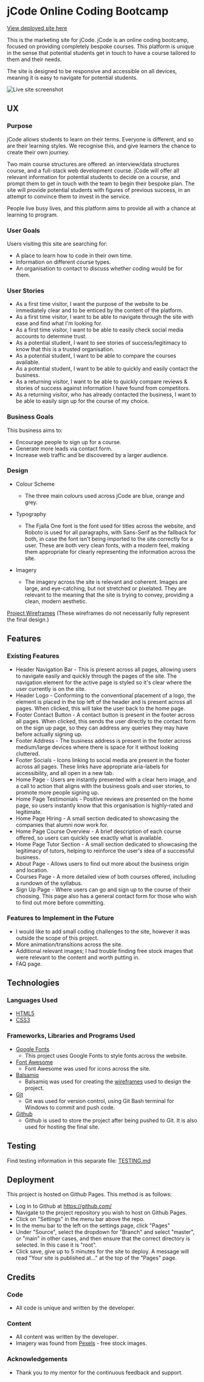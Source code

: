 # jCode Online Coding Bootcamp

[View deployed site here](https://jacobshortall.github.io/jcode-bootcamp/index.html)

This is the marketing site for jCode. jCode is an online coding bootcamp, focused on providing completely bespoke courses. This platform is unique in the sense that potential students get in touch to have a course tailored to them and their needs.

The site is designed to be responsive and accessible on all devices, meaning it is easy to navigate for potential students.

![Live site screenshot](screenshots/live_site_screenshot.JPG)

## UX

### Purpose

jCode allows students to learn on their terms. Everyone is different, and so are their learning styles. We recognise this, and give learners the chance to create their own journey. 

Two main course structures are offered: an interview/data structures course, and a full-stack web development course. jCode will offer all relevant information for potential students to decide on a course, and prompt them to get in touch with the team to begin their bespoke plan. The site will provide potential students with figures of previous success, in an attempt to convince them to invest in the service.

People live busy lives, and this platform aims to provide all with a chance at learning to program.

### User Goals

Users visiting this site are searching for:
* A place to learn how to code in their own time.
* Information on different course types.
* An organisation to contact to discuss whether coding would be for them.

### User Stories
    
* As a first time visitor, I want the purpose of the website to be immediately clear and to be enticed by the content of the platform.
* As a first time visitor, I want to be able to navigate through the site with ease and find what I'm looking for.
* As a first time visitor, I want to be able to easily check social media accounts to determine trust.
* As a potential student, I want to see stories of success/legitimacy to know that this is a trusted organisation.
* As a potential student, I want to be able to compare the courses available.
* As a potential student, I want to be able to quickly and easily contact the business.
* As a returning visitor, I want to be able to quickly compare reviews & stories of success against information I have found from competitors.
* As a returning visitor, who has already contacted the business, I want to be able to easily sign up for the course of my choice.

### Business Goals

This business aims to:
* Encourage people to sign up for a course.
* Generate more leads via contact form.
* Increase web traffic and be discovered by a larger audience.

### Design

* Colour Scheme
    * The three main colours used across jCode are blue, orange and grey.

* Typography
    * The Fjalla One font is the font used for titles across the website, and Roboto is used for all paragraphs, with Sans-Serif as the fallback for both, in case the font isn't being imported to the site correctly for a user. These are both very clean fonts, with a modern feel, making them appropriate for clearly representing the information across the site. 

* Imagery
    * The imagery across the site is relevant and coherent. Images are large, and eye-catching, but not stretched or pixelated. They are relevant to the meaning that the site is trying to convey, providing a clean, modern aesthetic.
    
[Project Wireframes](wireframes/p1-wireframes.pdf) (These wireframes do not necessarily fully represent the final design.)
## Features

### Existing Features

* Header Navigation Bar - This is present across all pages, allowing users to navigate easily and quickly through the pages of the site. The navigation element for the active page is styled so it's clear where the user currently is on the site.
* Header Logo - Conforming to the conventional placement of a logo, the element is placed in the top left of the header and is present across all pages. When clicked, this will take the user back to the home page.
* Footer Contact Button - A contact button is present in the footer across all pages. When clicked, this sends the user directly to the contact form on the sign up page, so they can address any queries they may have before actually signing up.
* Footer Address - The business address is present in the footer across medium/large devices where there is space for it without looking cluttered.
* Footer Socials - Icons linking to social media are present in the footer across all pages. These links have appropriate aria-labels for accessibility, and all open in a new tab.
* Home Page - Users are instantly presented with a clear hero image, and a call to action that aligns with the business goals and user stories, to promote more people signing up.
* Home Page Testimonials - Positive reviews are presented on the home page, so users instantly know that this organisation is highly-rated and legitimate.
* Home Page Hiring - A small section dedicated to showcasing the companies that alumni now work for. 
* Home Page Course Overview - A brief description of each course offered, so users can quickly see exactly what is available.
* Home Page Tutor Section - A small section dedicated to showcasing the legitimacy of tutors, helping to reinforce the user's idea of a successful business.
* About Page - Allows users to find out more about the business origin and location.
* Courses Page - A more detailed view of both courses offered, including a rundown of the syllabus.
* Sign Up Page - Where users can go and sign up to the course of their choosing. This page also has a general contact form for those who wish to find out more before committing.

### Features to Implement in the Future

* I would like to add small coding challenges to the site, however it was outside the scope of this project.
* More animation/transitions across the site.
* Additional relevant images; I had trouble finding free stock images that were relevant to the content and worth putting in.
* FAQ page.

## Technologies

### Languages Used

* [HTML5](https://en.wikipedia.org/wiki/HTML5)
* [CSS3](https://en.wikipedia.org/wiki/Cascading_Style_Sheets)

### Frameworks, Libraries and Programs Used

* [Google Fonts](https://fonts.google.com/)  
    * This project uses Google Fonts to style fonts across the website.
* [Font Awesome](https://fontawesome.com/)  
    * Font Awesome was used for icons across the site.
* [Balsamiq](https://balsamiq.com/)
    * Balsamiq was used for creating the [wireframes](wireframes/p1-wireframes.pdf) used to design the project.
* [Git](https://git-scm.com/)  
    * Git was used for version control, using Git Bash terminal for Windows to commit and push code.
* [Github](https://github.com/)  
    * Github is used to store the project after being pushed to Git. It is also used for hosting the final site.

## Testing

Find testing information in this separate file: [TESTING.md](TESTING.md)

## Deployment

This project is hosted on Github Pages. This method is as follows:

* Log in to Github at https://github.com/
* Navigate to the project repository you wish to host on Github Pages.
* Click on "Settings" in the menu bar above the repo.
* In the menu bar to the left on the settings page, click "Pages"
* Under "Source", select the dropdown for "Branch" and select "master", or "main" in other cases, and then ensure that the correct directory is selected. In this case it is "root".
* Click save, give up to 5 minutes for the site to deploy. A message will read "Your site is published at..." at the top of the "Pages" page.

## Credits

### Code

* All code is unique and written by the developer.

### Content

* All content was written by the developer.
* Imagery was found from [Pexels](https://www.pexels.com/) - free stock images.

### Acknowledgements 

* Thank you to my mentor for the continuous feedback and support.